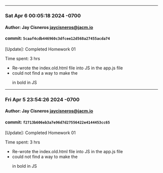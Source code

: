 <hr>

### Sat Apr 6 00:05:18 2024 -0700
#### Author: Jay Cisneros <jaycisneros@jacm.io>
#### commit: `5caaf4cdb446960c3dfcee12d568a27455acda74`


[Update]: Completed Homework 01

Time spent: 3 hrs

- Re-wrote the index.old.html file into JS in the app.js file
- could not find a way to make the <p> in bold in JS


<hr>

### Fri Apr 5 23:54:26 2024 -0700
#### Author: Jay Cisneros <jaycisneros@jacm.io>
#### commit: `f2713b606eb3a7e96d7d27556422e4144453cc65`


[Update]: Completed Homework 01

Time spent: 3 hrs

- Re-wrote the index.old.html file into JS in the app.js file
- could not find a way to make the <p> in bold in JS


